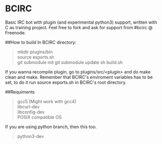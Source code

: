 BCIRC
=====

Basic IRC bot with plugin (and experimental python3) support, written with C as training project.
Feel free to fork and ask for support from #bcirc @ Freenode.

##How to build
In BCIRC directory:

>mkdir plugins/bin  
>source exports.sh  
>git submodule init
>git submodule update
>sh build.sh  

If you wanna recompile plugin, go to plugins/src/\<plugin\> and do make clean and make.
Remember that BCIRC's enviroment variables has to be set, to do it run source exports.sh in BCIRC's root directory.


##Requiments
>gcc5 (Might work with gcc4)  
>libcurl-dev  
>libconfig-dev  
>POSIX compatible OS  

If you are using python branch, then this too.  
>python3-dev  
